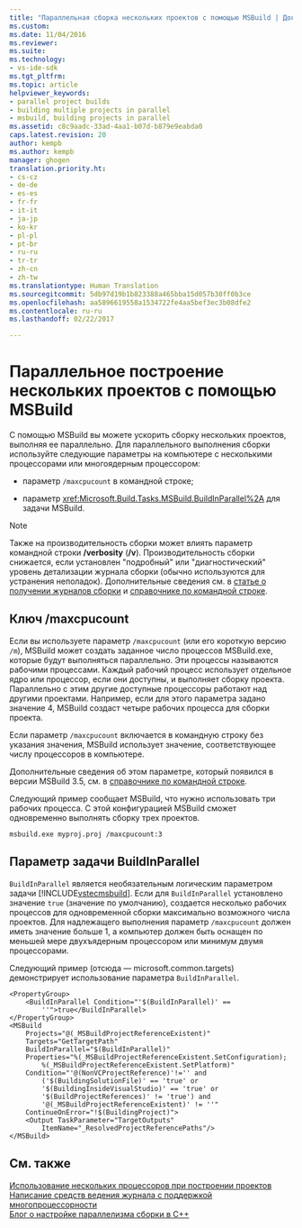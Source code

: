 ```yaml
---
title: "Параллельная сборка нескольких проектов с помощью MSBuild | Документация Майкрософт"
ms.custom: 
ms.date: 11/04/2016
ms.reviewer: 
ms.suite: 
ms.technology:
- vs-ide-sdk
ms.tgt_pltfrm: 
ms.topic: article
helpviewer_keywords:
- parallel project builds
- building multiple projects in parallel
- msbuild, building projects in parallel
ms.assetid: c8c9aadc-33ad-4aa1-b07d-b879e9eabda0
caps.latest.revision: 20
author: kempb
ms.author: kempb
manager: ghogen
translation.priority.ht:
- cs-cz
- de-de
- es-es
- fr-fr
- it-it
- ja-jp
- ko-kr
- pl-pl
- pt-br
- ru-ru
- tr-tr
- zh-cn
- zh-tw
ms.translationtype: Human Translation
ms.sourcegitcommit: 5db97d19b1b823388a465bba15d057b30ff0b3ce
ms.openlocfilehash: aa5896619558a1534722fe4aa5bef3ec3b08dfe2
ms.contentlocale: ru-ru
ms.lasthandoff: 02/22/2017

---
```

# <a name="building-multiple-projects-in-parallel-with-msbuild"></a>Параллельное построение нескольких проектов с помощью MSBuild
С помощью MSBuild вы можете ускорить сборку нескольких проектов, выполняя ее параллельно. Для параллельного выполнения сборки используйте следующие параметры на компьютере с несколькими процессорами или многоядерным процессором:  
  
-   параметр `/maxcpucount` в командной строке;  
  
-   параметр <xref:Microsoft.Build.Tasks.MSBuild.BuildInParallel%2A> для задачи MSBuild.  
  
> [!NOTE]
>  Также на производительность сборки может влиять параметр командной строки **/verbosity** (**/v**). Производительность сборки снижается, если установлен "подробный" или "диагностический" уровень детализации журнала сборки (обычно используются для устранения неполадок). Дополнительные сведения см. в [статье о получении журналов сборки](../msbuild/obtaining-build-logs-with-msbuild.md) и [справочнике по командной строке](../msbuild/msbuild-command-line-reference.md).  
  
## <a name="maxcpucount-switch"></a>Ключ /maxcpucount  
 Если вы используете параметр `/maxcpucount` (или его короткую версию `/m`), MSBuild может создать заданное число процессов MSBuild.exe, которые будут выполняться параллельно. Эти процессы называются рабочими процессами. Каждый рабочий процесс использует отдельное ядро или процессор, если они доступны, и выполняет сборку проекта. Параллельно с этим другие доступные процессоры работают над другими проектами. Например, если для этого параметра задано значение 4, MSBuild создаст четыре рабочих процесса для сборки проекта.  
  
 Если параметр `/maxcpucount` включается в командную строку без указания значения, MSBuild использует значение, соответствующее числу процессоров в компьютере.  
  
 Дополнительные сведения об этом параметре, который появился в версии MSBuild 3.5, см. в [справочнике по командной строке](../msbuild/msbuild-command-line-reference.md).  
  
 Следующий пример сообщает MSBuild, что нужно использовать три рабочих процесса. С этой конфигурацией MSBuild сможет одновременно выполнять сборку трех проектов.  
  
```  
msbuild.exe myproj.proj /maxcpucount:3  
```  
  
## <a name="buildinparallel-task-parameter"></a>Параметр задачи BuildInParallel  
 `BuildInParallel` является необязательным логическим параметром задачи [!INCLUDE[vstecmsbuild](../extensibility/internals/includes/vstecmsbuild_md.md)]. Если для `BuildInParallel` установлено значение `true` (значение по умолчанию), создается несколько рабочих процессов для одновременной сборки максимально возможного числа проектов. Для надлежащего выполнения параметр `/maxcpucount` должен иметь значение больше 1, а компьютер должен быть оснащен по меньшей мере двухъядерным процессором или минимум двумя процессорами.  
  
 Следующий пример (отсюда — microsoft.common.targets) демонстрирует использование параметра `BuildInParallel`.  
  
```  
<PropertyGroup>  
    <BuildInParallel Condition="'$(BuildInParallel)' ==   
        ''">true</BuildInParallel>  
</PropertyGroup>  
<MSBuild  
    Projects="@(_MSBuildProjectReferenceExistent)"  
    Targets="GetTargetPath"  
    BuildInParallel="$(BuildInParallel)"  
    Properties="%(_MSBuildProjectReferenceExistent.SetConfiguration);   
        %(_MSBuildProjectReferenceExistent.SetPlatform)"  
    Condition="'@(NonVCProjectReference)'!='' and   
        ('$(BuildingSolutionFile)' == 'true' or   
        '$(BuildingInsideVisualStudio)' == 'true' or   
        '$(BuildProjectReferences)' != 'true') and     
        '@(_MSBuildProjectReferenceExistent)' != ''"  
    ContinueOnError="!$(BuildingProject)">  
    <Output TaskParameter="TargetOutputs"   
        ItemName="_ResolvedProjectReferencePaths"/>  
</MSBuild>  
```  
  
## <a name="see-also"></a>См. также  
 [Использование нескольких процессоров при построении проектов](../msbuild/using-multiple-processors-to-build-projects.md)   
 [Написание средств ведения журнала с поддержкой многопроцессорности](../msbuild/writing-multi-processor-aware-loggers.md)   
 [Блог о настройке параллелизма сборки в C++](http://go.microsoft.com/fwlink/?LinkId=251457)
